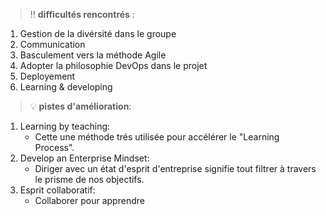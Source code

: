 > :bangbang: **difficultés rencontrés** : 
1. Gestion de la divérsité dans le groupe 
2. Communication 
3. Basculement vers la méthode Agile
4. Adopter la philosophie DevOps dans le projet
5. Deployement
6. Learning  & developing
> :bulb: **pistes d'amélioration**:
1. Learning by teaching:
    - Cette une méthode trés utilisée pour accélérer le "Learning Process".
2. Develop an Enterprise Mindset:
    - Diriger avec un état d'esprit d'entreprise signifie tout filtrer à travers le prisme de nos objectifs.
3. Esprit collaboratif:
    - Collaborer pour apprendre
